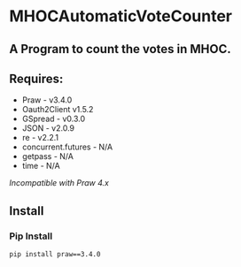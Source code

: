 # MHOCAutomaticVoteCounter
## A Program to count the votes in MHOC. 

## Requires:
* Praw - v3.4.0
* Oauth2Client v1.5.2
* GSpread - v0.3.0
* JSON - v2.0.9
* re - v2.2.1
* concurrent.futures - N/A
* getpass - N/A
* time - N/A

*Incompatible with Praw 4.x*

## Install
### Pip Install

`pip install praw==3.4.0`
